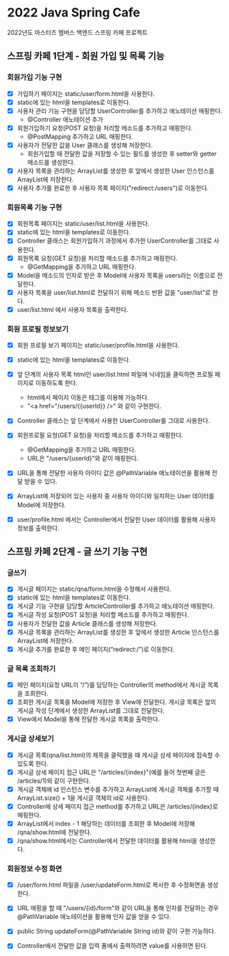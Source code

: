 # 2022 Java Spring Cafe

2022년도 마스터즈 멤버스 백엔드 스프링 카페 프로젝트

## 스프링 카페 1단계 - 회원 가입 및 목록 기능

### 회원가입 기능 구현

- [X] 가입하기 페이지는 static/user/form.html을 사용한다.
- [X] static에 있는 html을 templates로 이동한다.
- [X] 사용자 관리 기능 구현을 담당할 UserController를 추가하고 애노테이션 매핑한다.
    - @Controller 애노테이션 추가
- [X] 회원가입하기 요청(POST 요청)을 처리할 메소드를 추가하고 매핑한다.
    - @PostMapping 추가하고 URL 매핑한다.
- [X] 사용자가 전달한 값을 User 클래스를 생성해 저장한다.
    - 회원가입할 때 전달한 값을 저장할 수 있는 필드를 생성한 후 setter와 getter 메소드를 생성한다.
- [X] 사용자 목록을 관리하는 ArrayList를 생성한 후 앞에서 생성한 User 인스턴스를 ArrayList에 저장한다.
- [X] 사용자 추가를 완료한 후 사용자 목록 페이지("redirect:/users")로 이동한다.

### 회원목록 기능 구현

- [X] 회원목록 페이지는 static/user/list.html을 사용한다.
- [X] static에 있는 html을 templates로 이동한다.
- [X] Controller 클래스는 회원가입하기 과정에서 추가한 UserController를 그대로 사용한다.
- [X] 회원목록 요청(GET 요청)을 처리할 메소드를 추가하고 매핑한다.
  - @GetMapping을 추가하고 URL 매핑한다.
- [X] Model을 메소드의 인자로 받은 후 Model에 사용자 목록을 users라는 이름으로 전달한다.
- [X] 사용자 목록을 user/list.html로 전달하기 위해 메소드 반환 값을 "user/list"로 한다.
- [X] user/list.html 에서 사용자 목록을 출력한다.

### 회원 프로필 정보보기

- [X] 회원 프로필 보기 페이지는 static/user/profile.html을 사용한다.
- [X] static에 있는 html을 templates로 이동한다.
- [X] 앞 단계의 사용자 목록 html인 user/list.html 파일에 닉네임을 클릭하면 프로필 페이지로 이동하도록 한다.
  - html에서 페이지 이동은 <a /> 태그를 이용해 가능하다.
  - "<a href="/users/{{userId}} />" 와 같이 구현한다.
- [X] Controller 클래스는 앞 단계에서 사용한 UserController를 그대로 사용한다.
- [X] 회원프로필 요청(GET 요청)을 처리할 메소드를 추가하고 매핑한다. 
  - @GetMapping을 추가하고 URL 매핑한다. 
  - URL은 "/users/{userId}"와 같이 매핑한다.
- [X] URL을 통해 전달한 사용자 아이디 값은 @PathVariable 애노테이션을 활용해 전달 받을 수 있다. 
- [X] ArrayList에 저장되어 있는 사용자 중 사용자 아이디와 일치하는 User 데이터를 Model에 저장한다.
- [X] user/profile.html 에서는 Controller에서 전달한 User 데이터를 활용해 사용자 정보를 출력한다.


## 스프링 카페 2단계 - 글 쓰기 기능 구현

### 글쓰기

- [X] 게시글 페이지는 static/qna/form.html을 수정해서 사용한다.
- [X] static에 있는 html을 templates로 이동한다.
- [X] 게시글 기능 구현을 담당할 ArticleController를 추가하고 애노테이션 매핑한다.
- [X] 게시글 작성 요청(POST 요청)을 처리할 메소드를 추가하고 매핑한다.
- [X] 사용자가 전달한 값을 Article 클래스를 생성해 저장한다.
- [X] 게시글 목록을 관리하는 ArrayList를 생성한 후 앞에서 생성한 Article 인스턴스를 ArrayList에 저장한다.
- [X] 게시글 추가를 완료한 후 메인 페이지(“redirect:/”)로 이동한다.

### 글 목록 조회하기

- [X] 메인 페이지(요청 URL이 “/”)를 담당하는 Controller의 method에서 게시글 목록을 조회한다.
- [X] 조회한 게시글 목록을 Model에 저장한 후 View에 전달한다. 게시글 목록은 앞의 게시글 작성 단계에서 생성한 ArrayList를 그대로 전달한다.
- [X] View에서 Model을 통해 전달한 게시글 목록을 출력한다.

### 게시글 상세보기

- [X] 게시글 목록(qna/list.html)의 제목을 클릭했을 때 게시글 상세 페이지에 접속할 수 있도록 한다.
- [X] 게시글 상세 페이지 접근 URL은 "/articles/{index}"(예를 들어 첫번째 글은 /articles/1)와 같이 구현한다.
- [X] 게시글 객체에 id 인스턴스 변수를 추가하고 ArrayList에 게시글 객체를 추가할 때 ArrayList.size() + 1을 게시글 객체의 id로 사용한다.
- [X] Controller에 상세 페이지 접근 method를 추가하고 URL은 /articles/{index}로 매핑한다.
- [X] ArrayList에서 index - 1 해당하는 데이터를 조회한 후 Model에 저장해 /qna/show.html에 전달한다.
- [X] /qna/show.html에서는 Controller에서 전달한 데이터를 활용해 html을 생성한다.

### 회원정보 수정 화면

- [X] /user/form.html 파일을 /user/updateForm.html로 복사한 후 수정화면을 생성한다.
- [X] URL 매핑을 할 때 "/users/{id}/form"와 같이 URL을 통해 인자를 전달하는 경우 @PathVariable 애노테이션을 활용해 인자 값을 얻을 수 있다.
- [X] public String updateForm(@PathVariable String id)와 같이 구현 가능하다.
- [X] Controller에서 전달한 값을 입력 폼에서 출력하려면 value를 사용하면 된다.


